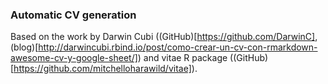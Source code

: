 ### Automatic CV generation
Based on the work by Darwin Cubi ((GitHub)[https://github.com/DarwinC], (blog)[http://darwincubi.rbind.io/post/como-crear-un-cv-con-rmarkdown-awesome-cv-y-google-sheet/]) and vitae R package ((GitHub)[https://github.com/mitchelloharawild/vitae]). 
